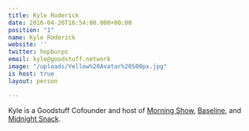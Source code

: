 ```yaml
---
title: Kyle Roderick
date: 2016-04-26T16:54:00.000+00:00
position: "1"
name: Kyle Roderick
website: ''
twitter: hopburps
email: kyle@goodstuff.network
image: "/uploads/Yellow%20Avatar%20500px.jpg"
is host: true
layout: person

---
```

Kyle is a Goodstuff Cofounder and host of [Morning Show](http://goodstuff.network/morningshow), [Baseline](https://goodstuff.network/baseline "Baseline"), and [Midnight Snack](https://goodstuff.network/midnightsnack "Midnight Snack").